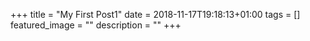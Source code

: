 +++
title =  "My First Post1"
date = 2018-11-17T19:18:13+01:00
tags = []
featured_image = ""
description = ""
+++
